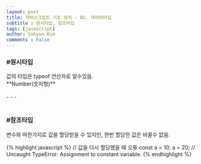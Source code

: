 ```yaml
---
layout: post
title: 자바스크립트 기초 정리 - 02. 데이터타입
subtitle : 원시타입, 참조타입
tags: [javascript]
author: Sohyun Kim
comments : False
---
```


<h3>#원시타입</h3>   
값의 타입은 typeof 연산자로 알수있음.   
<br>
**Number(숫자형)**   
<br>
<br>
- - -   
<br>   
<br>   
<h3>#참조타입</h3>   
변수와 마찬가지로 값을 할당받을 수 있지만, 한번 할당한 값은 바꿀수 없음.   
   
{% highlight javascript %}
  // 값을 다시 할당했을 때 오류
  const a = 10;
  a = 20; // Uncaught TypeError: Assignment to constant variable.
{% endhighlight %}